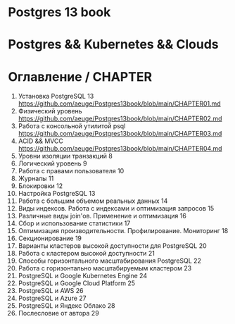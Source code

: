 # Postgres 13 book
# Postgres && Kubernetes && Clouds
# Оглавление / CHAPTER
1. Установка PostgreSQL 13              https://github.com/aeuge/Postgres13book/blob/main/CHAPTER01.md
2. Физический уровень                   https://github.com/aeuge/Postgres13book/blob/main/CHAPTER02.md
3. Работа с консольной утилитой psql    https://github.com/aeuge/Postgres13book/blob/main/CHAPTER03.md
4. ACID && MVCC                         https://github.com/aeuge/Postgres13book/blob/main/CHAPTER04.md
5. Уровни изоляции транзакций    8
6. Логический уровень    9
7. Работа с правами пользователя    10
8. Журналы    11
9. Блокировки    12
10. Настройка PostgreSQL    13
11. Работа с большим объемом реальных данных    14
12. Виды индексов. Работа с индексами и оптимизация запросов    15
13. Различные виды join'ов. Применение и оптимизация    16
14. Сбор и использование статистики    17
15. Оптимизация производительности. Профилирование. Мониторинг    18
16. Секционирование    19
17. Варианты кластеров высокой доступности для PostgreSQL    20
18. Работа с кластером высокой доступности    21
19. Способы горизонтального масштабирования PostgreSQL    22
20. Работа с горизонтально масштабируемым кластером    23
21. PostgreSQL и Google Kubernetes Engine    24
22. PostgreSQL и Google Cloud Platform    25
23. PostgreSQL и AWS    26
24. PostgreSQL и Azure    27
25. PostgreSQL и Яндекс Облако    28
26. Послесловие от автора    29